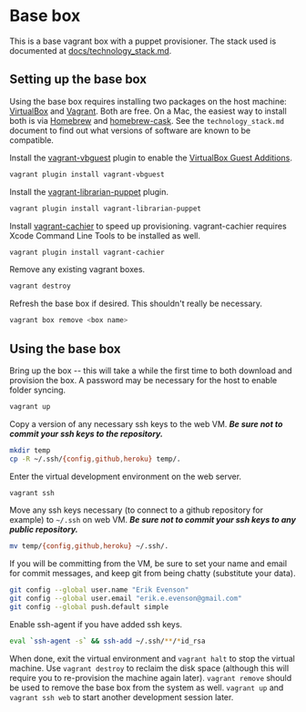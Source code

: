 # Base box

This is a base vagrant box with a puppet provisioner.  The stack used is documented at [docs/technology_stack.md](docs/technology_stack.md).

## Setting up the base box

Using the base box requires installing two packages on the host machine: [VirtualBox](https://www.virtualbox.org/) and [Vagrant](http://www.vagrantup.com/).  Both are free.  On a Mac, the easiest way to install both is via [Homebrew](http://mxcl.github.io/homebrew/) and [homebrew-cask](https://github.com/phinze/homebrew-cask).  See the `technology_stack.md` document to find out what versions of software are known to be compatible.


Install the [vagrant-vbguest](https://github.com/dotless-de/vagrant-vbguest) plugin to enable the [VirtualBox Guest Additions](https://www.virtualbox.org/manual/ch04.html).

```bash
vagrant plugin install vagrant-vbguest
```

Install the [vagrant-librarian-puppet](https://github.com/mhahn/vagrant-librarian-puppet) plugin.

```bash
vagrant plugin install vagrant-librarian-puppet
```

Install [vagrant-cachier](https://github.com/fgrehm/vagrant-cachier) to speed up provisioning.  vagrant-cachier requires Xcode Command Line Tools to be installed as well.

```bash
vagrant plugin install vagrant-cachier
```

Remove any existing vagrant boxes.
	
```bash
vagrant destroy
```

Refresh the base box if desired.  This shouldn't really be necessary.

```bash
vagrant box remove <box name>
```

## Using the base box

Bring up the box -- this will take a while the first time to both download and provision the box.  A password may be necessary for the host to enable folder syncing.

```bash
vagrant up
```

Copy a version of any necessary ssh keys to the web VM.  ***Be sure not to commit your ssh keys to the repository.***

```bash
mkdir temp
cp -R ~/.ssh/{config,github,heroku} temp/.
```

Enter the virtual development environment on the web server.

```bash
vagrant ssh
```

Move any ssh keys necessary (to connect to a github repository for example) to `~/.ssh` on web VM.  ***Be sure not to commit your ssh keys to any public repository.***

```bash
mv temp/{config,github,heroku} ~/.ssh/.
```

If you will be committing from the VM, be sure to set your name and email for commit messages, and keep git from being chatty (substitute your data).

```bash
git config --global user.name "Erik Evenson"
git config --global user.email "erik.e.evenson@gmail.com"
git config --global push.default simple
```

Enable ssh-agent if you have added ssh keys.

```bash
eval `ssh-agent -s` && ssh-add ~/.ssh/**/*id_rsa
```

When done, exit the virtual environment and `vagrant halt` to stop the virtual machine.  Use `vagrant destroy` to reclaim the disk space (although this will require you to re-provision the machine again later).  `vagrant remove` should be used to remove the base box from the system as well.  `vagrant up` and `vagrant ssh web` to start another development session later.
